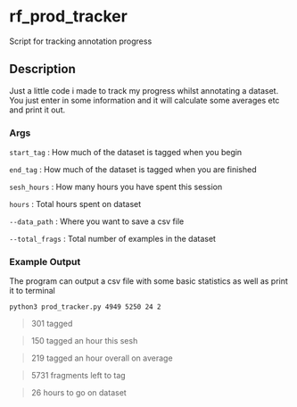 # rf_prod_tracker
Script for tracking annotation progress

## Description 
Just a little code i made to track my progress whilst annotating a dataset. You just enter in some information and it will calculate some averages etc and print it out. 

### Args 
`start_tag`     : How much of the dataset is tagged when you begin

`end_tag`       : How much of the dataset is tagged when you are finished 

`sesh_hours`    : How many hours you have spent this session 

`hours`         : Total hours spent on dataset 

`--data_path`   : Where you want to save a csv file

`--total_frags` : Total number of examples in the dataset

### Example Output
The program can output a csv file with some basic statistics as well as print it to terminal

`python3 prod_tracker.py 4949 5250 24 2`

> 301 tagged

> 150 tagged an hour this sesh

> 219 tagged an hour overall on average

> 5731 fragments left to tag

> 26 hours to go on dataset


